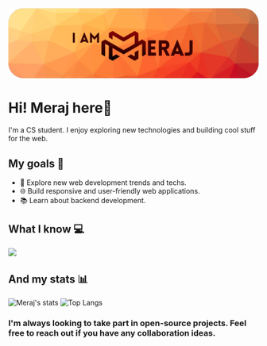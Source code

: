 <picture>
  <img alt="iameraj Banner" src="1700566042247.png">
</picture>

# Hi! Meraj here👋
I'm a CS student. I  enjoy exploring new technologies and building cool stuff for the web.

## My goals 🚀

- 🔭 Explore new web development trends and techs.
- 🌐 Build responsive and user-friendly web applications.
- 📚 Learn about backend development.

## What I know 💻 

  <a href="https://skillicons.dev">
    <img src="https://skillicons.dev/icons?i=python,javascript,html,css,django,nodejs,express,react,git,docker,vscode,neovim,mongodb,mysql" />
  </a>

 
## And my stats 📊

![Meraj's stats](https://github-readme-stats.vercel.app/api?username=iameraj&show_icons=true&theme=gruvbox)
![Top Langs](https://github-readme-stats.vercel.app/api/top-langs/?username=iameraj&hide=c&theme=gruvbox&langs_count=3)



### I'm always looking to take part in open-source projects. Feel free to reach out if you have any collaboration ideas.
